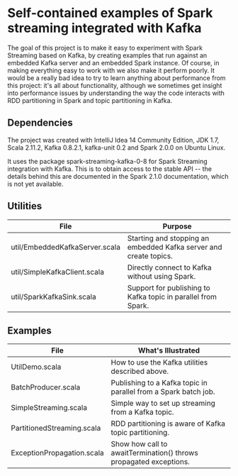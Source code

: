 # Self-contained examples of Spark streaming integrated with Kafka

The goal of this project is to make it easy to experiment with Spark Streaming based on Kafka,
by creating examples that run against an embedded Kafka server and an embedded Spark instance.
Of course, in making everything easy to work with we also make it perform poorly. It would be a
really bad idea to try to learn anything about performance from this project: it's all
about functionality, although we sometimes get insight into performance issues by understanding
the way the
code interacts with RDD partitioning in Spark and topic partitioning in Kafka.

## Dependencies

The project was created with IntelliJ Idea 14 Community Edition,
JDK 1.7, Scala 2.11.2, Kafka 0.8.2.1, kafka-unit 0.2 and Spark 2.0.0 on Ubuntu Linux.

It uses the package spark-streaming-kafka-0-8 for Spark Streaming integration with Kafka.
This is to obtain access to the stable API -- the details
behind this are documented in the Spark 2.1.0 documentation, which is not yet available.

## Utilities

| File                  | Purpose    |
|---------------------------------|-----------------------|
| util/EmbeddedKafkaServer.scala | Starting and stopping an embedded Kafka server and create topics. |
| util/SimpleKafkaClient.scala | Directly connect to Kafka without using Spark. |
| util/SparkKafkaSink.scala | Support for publishing to Kafka topic in parallel from Spark. |

## Examples

| File                  | What's Illustrated    |
|---------------------------------|-----------------------|
| UtilDemo.scala | How to use the Kafka utilities described above. |
| BatchProducer.scala | Publishing to a Kafka topic in parallel from a Spark batch job. |
| SimpleStreaming.scala | Simple way to set up streaming from a Kafka topic. |
| PartitionedStreaming.scala | RDD partitioning is aware of Kafka topic partitioning. |
| ExceptionPropagation.scala | Show how call to awaitTermination() throws propagated exceptions. |